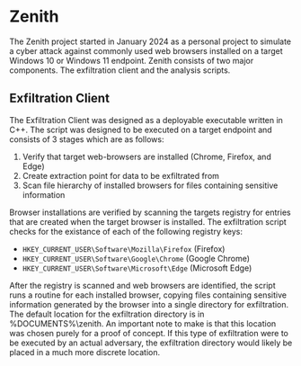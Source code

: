 # Zenith
The Zenith project started in January 2024 as a personal project to simulate a cyber attack against commonly used web browsers installed on a target Windows 10 or Windows 11 endpoint. Zenith consists of two major components. The exfiltration client and the analysis scripts.


## Exfiltration Client
The Exfiltration Client was designed as a deployable executable written in C++. The script was designed to be executed on a target endpoint and consists of 3 stages which are as follows: 

1. Verify that target web-browsers are installed (Chrome, Firefox, and Edge)
2. Create extraction point for data to be exfiltrated from
3. Scan file hierarchy of installed browsers for files containing sensitive information

Browser installations are verified by scanning the targets registry for entries that are created when the target browser is installed. The exfiltration script checks for the existance of each of the following registry keys:

- `HKEY_CURRENT_USER\Software\Mozilla\Firefox` (Firefox)
- `HKEY_CURRENT_USER\Software\Google\Chrome` (Google Chrome)
- `HKEY_CURRENT_USER\Software\Microsoft\Edge` (Microsoft Edge)

After the registry is scanned and web browsers are identified, the script runs a routine for each installed browser, copying files containing sensitive information generated by the browser into a single directory for exfiltration. The default location for the exfiltration directory is in %DOCUMENTS%\zenith. An important note to make is that this location was chosen purely for a proof of concept. If this type of exfiltration were to be executed by an actual adversary, the exfiltration directory would likely be placed in a much more discrete location.  



